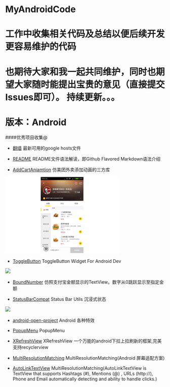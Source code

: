 # MyAndroidCode
# 工作中收集相关代码及总结以便后续开发更容易维护的代码
# 也期待大家和我一起共同维护，同时也期望大家随时能提出宝贵的意见（直接提交Issues即可）。 持续更新。。。
# 版本：Android

####优秀项目收集@

* [翻墙](https://github.com/racaljk/hosts) 最新可用的google hosts文件

* [README](https://github.com/guodongxiaren/test) README文件语法解读，即Github Flavored Markdown语法介绍

* [AddCartAniamtion](https://github.com/jlcclidong/AddCartAniamtion) 仿美团外卖添加动画的三方库

![](https://github.com/xudongjhdd/MyAndroidCode/blob/master/screenshots/AddCartAniamtion0.gif)

* [ToggleButton](https://github.com/zcweng/ToggleButton) ToggleButton Widget For Android Dev

![](https://github.com/zcweng/ToggleButton/blob/master/ToggleButtonSample/21879.gif)

* [BoundNumber](https://github.com/tunye/BoundNumber) 仿照支付宝金额显示的TextView。数字从0跳跃显示至指定金额

* [StatusBarCompat](https://github.com/niorgai/StatusBarCompat) Status Bar Utils 沉浸式状态

![](https://camo.githubusercontent.com/ffdde1e5a95d4c6732cceb19e88fda8bb0668a78/687474703a2f2f3773627179732e636f6d312e7a302e676c622e636c6f7564646e2e636f6d2f66756c6c53637265656e2e706e67)

* [android-open-project](https://github.com/Trinea/android-open-project) Android 各种特效

* [PopupMenu](https://github.com/lidong1665/PopupMenu) PopupMenu 

* [XRefreshView](https://github.com/huxq17/XRefreshView) XRefreshView 一个万能的android下拉上拉刷新的框架,完美支持recyclerview

* [MultiResolutionMatching](https://github.com/jiaowenzheng/MultiResolutionMatching) MultiResolutionMatching(Android 屏幕适配方案)

* [AutoLinkTextView](https://github.com/armcha/AutoLinkTextView) MultiResolutionMatching(AutoLinkTextView is TextView that supports Hashtags (#), Mentions (@) , URLs (http://), Phone and Email automatically detecting and ability to handle clicks.)

